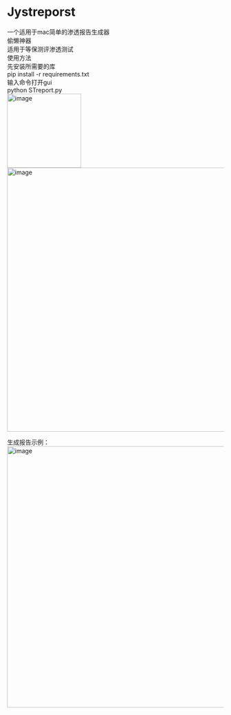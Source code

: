 # Jystreporst
一个适用于mac简单的渗透报告生成器<br>
偷懒神器<br>
适用于等保测评渗透测试<br>
使用方法<br>
先安装所需要的库<br>
pip install -r requirements.txt<br>
输入命令打开gui<br>
python STreport.py<br>
<img width="172" alt="image" src="https://github.com/L1ech0/Jystreporst/assets/110832755/ae1448b4-8d71-4549-b203-54763f4a3db9"><br>
<img width="613" alt="image" src="https://github.com/L1ech0/Jystreporst/assets/110832755/fb77c8fb-51db-44a0-a967-e17034cac04e"><br>

生成报告示例：<br>
<img width="607" alt="image" src="https://github.com/L1ech0/Jystreporst/assets/110832755/7861fccd-c989-45ae-9162-5b0875a6f736">
